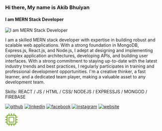 ### Hi there, My name is Akib Bhuiyan
#### I am MERN Stack Developer
![I am MERN Stack Developer](https://i.ibb.co/XWTQrZd/Green-Vibrant-Professional-Data-Analyst-Linked-In-Banner.png)

I am a skilled MERN stack developer with expertise in building robust and scalable web applications. With a strong foundation in MongoDB, Express.js, React.js, and Node.js, I adept at designing and implementing complex application architectures, developing APIs, and building user interfaces.
With a strong commitment to staying up-to-date with the latest industry trends and best practices, I regularly participates in training and professional development opportunities. I'm a creative thinker, a fast learner, and a dedicated team player, making a valuable asset to any development team.

Skills:  REACT / JS / HTML / CSS/  NODEJS / EXPRESSJS / MONGOD / FIREBASE



[<img src='https://cdn.jsdelivr.net/npm/simple-icons@3.0.1/icons/github.svg' alt='github' height='40'>](https://github.com/akibbhuiyan)  [<img src='https://cdn.jsdelivr.net/npm/simple-icons@3.0.1/icons/linkedin.svg' alt='linkedin' height='40'>](https://www.linkedin.com/in/https://www.linkedin.com/in/akib-bhuiyan-878778252/)  [<img src='https://cdn.jsdelivr.net/npm/simple-icons@3.0.1/icons/facebook.svg' alt='facebook' height='40'>](https://www.facebook.com/https://web.facebook.com/akib.bhuiyan03/)  [<img src='https://cdn.jsdelivr.net/npm/simple-icons@3.0.1/icons/instagram.svg' alt='instagram' height='40'>](https://www.instagram.com/https://www.instagram.com/bhuiyan.akib3//)  [<img src='https://cdn.jsdelivr.net/npm/simple-icons@3.0.1/icons/icloud.svg' alt='website' height='40'>](https://akib-bhuiyan.vercel.app)  

<a href='https://docs.github.com/en/developers'><img src='https://raw.githubusercontent.com/acervenky/animated-github-badges/master/assets/devbadge.gif' width='40' height='40'></a> 

